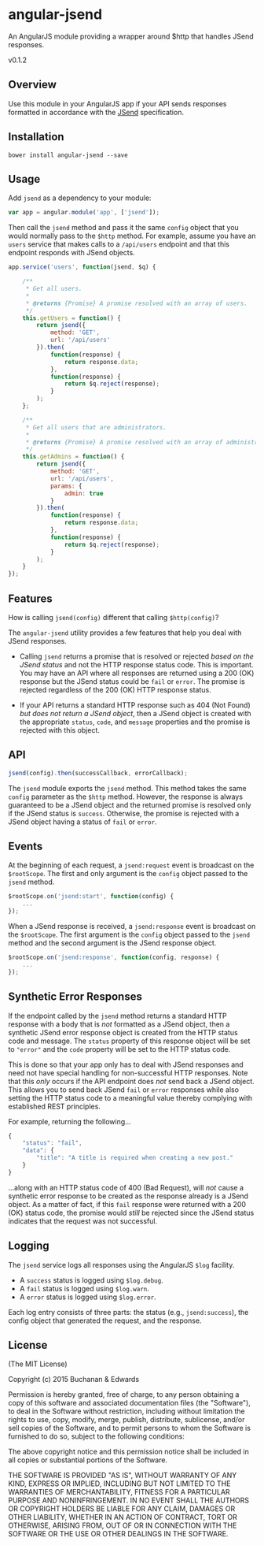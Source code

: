 # angular-jsend

An AngularJS module providing a wrapper around $http that handles JSend responses.

v0.1.2

## Overview

Use this module in your AngularJS app if your API sends responses formatted in accordance with the [JSend](http://labs.omniti.com/labs/jsend) specification.

## Installation

```
bower install angular-jsend --save
```

## Usage

Add `jsend` as a dependency to your module:

```javascript
var app = angular.module('app', ['jsend']);
```

Then call the `jsend` method and pass it the same `config` object that you would normally pass to the `$http` method. For example, assume you have an `users` service that makes calls to a `/api/users` endpoint and that this endpoint responds with JSend objects.

```javascript
app.service('users', function(jsend, $q) {

    /**
     * Get all users.
     *
     * @returns {Promise} A promise resolved with an array of users.
     */
    this.getUsers = function() {
        return jsend({
            method: 'GET',
            url: '/api/users'
        }).then(
            function(response) {
                return response.data;
            },
            function(response) {
                return $q.reject(response);
            }
        );
    };

    /**
     * Get all users that are administrators.
     *
     * @returns {Promise} A promise resolved with an array of administrators.
     */
    this.getAdmins = function() {
        return jsend({
            method: 'GET',
            url: '/api/users',
            params: {
                admin: true
            }
        }).then(
            function(response) {
                return response.data;
            },
            function(response) {
                return $q.reject(response);
            }
        );
    }
});
```

## Features

How is calling `jsend(config)` different that calling `$http(config)`?

The `angular-jsend` utility provides a few features that help you deal with JSend responses.

- Calling `jsend` returns a promise that is resolved or rejected *based on the JSend status* and not the HTTP response status code. This is important. You may have an API where all responses are returned using a 200 (OK) response but the JSend status could be `fail` or `error`. The promise is rejected regardless of the 200 (OK) HTTP response status.

- If your API returns a standard HTTP response such as 404 (Not Found) *but does not return a JSend object*, then a JSend object is created with the appropriate `status`, `code`, and  `message` properties and the promise is rejected with this object.

## API

```javascript
jsend(config).then(successCallback, errorCallback);
```

The `jsend` module exports the `jsend` method. This method takes the same `config` parameter as the `$http` method. However, the response is always guaranteed to be a JSend object and the returned promise is resolved only if the JSend status is `success`. Otherwise, the promise is rejected with a JSend object having a status of `fail` or `error`.

## Events

At the beginning of each request, a `jsend:request` event is broadcast on the `$rootScope`. The first and only argument is the `config` object passed to the `jsend` method.

```javascript
$rootScope.on('jsend:start', function(config) {
    ...
});
```

When a JSend response is received, a `jsend:response` event is broadcast on the `$rootScope`. The first argument is the `config` object passed to the `jsend` method and the second argument is the JSend response object.

```javascript
$rootScope.on('jsend:response', function(config, response) {
    ...
});
```

## Synthetic Error Responses

If the endpoint called by the `jsend` method returns a standard HTTP response with a body that is *not* formatted as a JSend object, then a synthetic JSend error response object is created from the HTTP status code and message. The `status` property of this response object will be set to `"error"` and the `code` property will be set to the HTTP status code.

This is done so that your app only has to deal with JSend responses and need not have special handling for non-successful HTTP responses. Note that this *only* occurs if the API endpoint does *not* send back a JSend object. This allows you to send back JSend `fail` or `error` responses while also setting the HTTP status code to a meaningful value thereby complying with established REST principles.

For example, returning the following...

```javascript
{
    "status": "fail",
    "data": {
        "title": "A title is required when creating a new post."
    }
}
```

...along with an HTTP status code of 400 (Bad Request), will *not* cause a synthetic error response to be created as the response already is a JSend object. As a matter of fact, if this `fail` response were returned with a 200 (OK) status code, the promise would *still* be rejected since the JSend status indicates that the request was not successful.

## Logging

The `jsend` service logs all responses using the AngularJS `$log` facility.

- A `success` status is logged using `$log.debug`.
- A `fail` status is logged using `$log.warn`.
- A `error` status is logged using `$log.error`.

Each log entry consists of three parts: the status (e.g., `jsend:success`), the config object that generated the request, and the response.

## License

(The MIT License)

Copyright (c) 2015 Buchanan & Edwards

Permission is hereby granted, free of charge, to any person obtaining a copy of this software and associated documentation files (the "Software"), to deal in the Software without restriction, including without limitation the rights to use, copy, modify, merge, publish, distribute, sublicense, and/or sell copies of the Software, and to permit persons to whom the Software is furnished to do so, subject to the following conditions:

The above copyright notice and this permission notice shall be included in all copies or substantial portions of the Software.

THE SOFTWARE IS PROVIDED "AS IS", WITHOUT WARRANTY OF ANY KIND, EXPRESS OR IMPLIED, INCLUDING BUT NOT LIMITED TO THE WARRANTIES OF MERCHANTABILITY, FITNESS FOR A PARTICULAR PURPOSE AND NONINFRINGEMENT. IN NO EVENT SHALL THE AUTHORS OR COPYRIGHT HOLDERS BE LIABLE FOR ANY CLAIM, DAMAGES OR OTHER LIABILITY, WHETHER IN AN ACTION OF CONTRACT, TORT OR OTHERWISE, ARISING FROM, OUT OF OR IN CONNECTION WITH THE SOFTWARE OR THE USE OR OTHER DEALINGS IN THE SOFTWARE.
